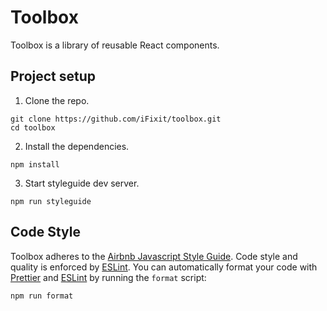 # Toolbox

Toolbox is a library of reusable React components.

## Project setup

1. Clone the repo.
```
git clone https://github.com/iFixit/toolbox.git
cd toolbox
```

2. Install the dependencies.
```
npm install
```

3. Start styleguide dev server.
```
npm run styleguide
```

## Code Style

Toolbox adheres to the [Airbnb Javascript Style Guide](https://github.com/airbnb/javascript). Code style and quality is enforced by [ESLint](http://eslint.org/). You can automatically format your code with [Prettier](https://github.com/prettier/prettier) and [ESLint](http://eslint.org/) by running the `format` script:
```
npm run format
```
